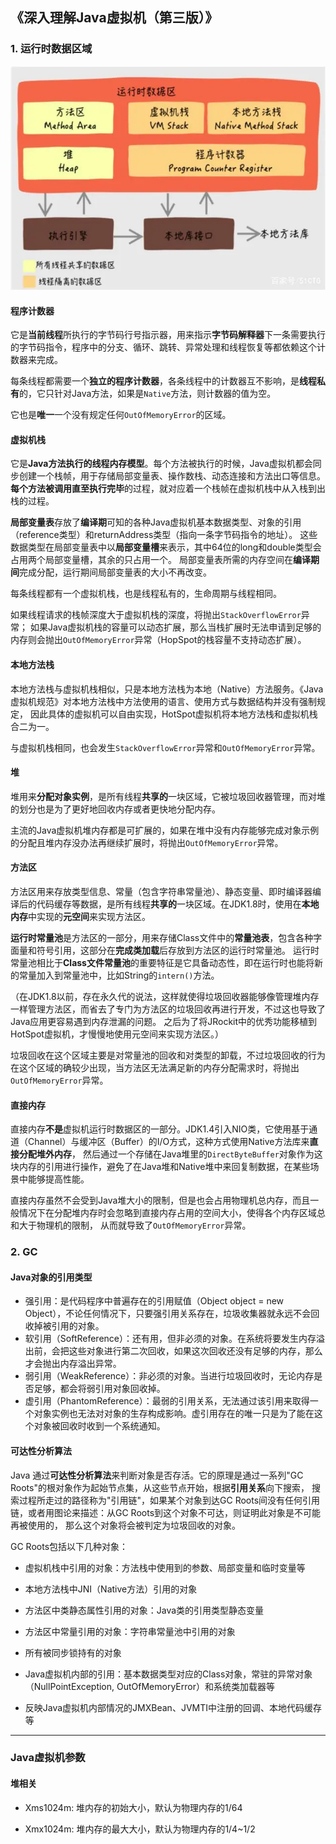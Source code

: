 ## 《深入理解Java虚拟机（第三版）》

### 1. 运行时数据区域

![](jvm运行时数据区域.png)

#### 程序计数器

它是**当前线程**所执行的字节码行号指示器，用来指示**字节码解释器**下一条需要执行的字节码指令，程序中的分支、循环、跳转、异常处理和线程恢复等都依赖这个计数器来完成。

每条线程都需要一个**独立的程序计数器**，各条线程中的计数器互不影响，是**线程私有**的，它只针对Java方法，如果是`Native`方法，则计数器的值为空。

它也是**唯一**一个没有规定任何`OutOfMemoryError`的区域。

#### 虚拟机栈

它是**Java方法执行的线程内存模型**。每个方法被执行的时候，Java虚拟机都会同步创建一个栈帧，用于存储局部变量表、操作数栈、动态连接和方法出口等信息。
**每个方法被调用直至执行完毕**的过程，就对应着一个栈帧在虚拟机栈中从入栈到出栈的过程。

**局部变量表**存放了**编译期**可知的各种Java虚拟机基本数据类型、对象的引用（reference类型）和returnAddress类型（指向一条字节码指令的地址）。
这些数据类型在局部变量表中以**局部变量槽**来表示，其中64位的long和double类型会占用两个局部变量槽，其余的只占用一个。
局部变量表所需的内存空间在**编译期间**完成分配，运行期间局部变量表的大小不再改变。

每条线程都有一个虚拟机栈，也是线程私有的，生命周期与线程相同。

如果线程请求的栈帧深度大于虚拟机栈的深度，将抛出`StackOverflowError`异常；
如果Java虚拟机栈的容量可以动态扩展，那么当栈扩展时无法申请到足够的内存则会抛出`OutOfMemoryError`异常（HopSpot的栈容量不支持动态扩展）。

#### 本地方法栈

本地方法栈与虚拟机栈相似，只是本地方法栈为本地（Native）方法服务。《Java虚拟机规范》对本地方法栈中方法使用的语言、使用方式与数据结构并没有强制规定，
因此具体的虚拟机可以自由实现，HotSpot虚拟机将本地方法栈和虚拟机栈合二为一。

与虚拟机栈相同，也会发生`StackOverflowError`异常和`OutOfMemoryError`异常。

#### 堆

堆用来**分配对象实例**，是所有线程**共享的**一块区域，它被垃圾回收器管理，而对堆的划分也是为了更好地回收内存或者更快地分配内存。

主流的Java虚拟机堆内存都是可扩展的，如果在堆中没有内存能够完成对象示例的分配且堆内存没办法再继续扩展时，将抛出`OutOfMemoryError`异常。

#### 方法区

方法区用来存放类型信息、常量（包含字符串常量池）、静态变量、即时编译器编译后的代码缓存等数据，是所有线程**共享的**一块区域。在JDK1.8时，使用在**本地内存**中实现的**元空间**来实现方法区。

**运行时常量池**是方法区的一部分，用来存储Class文件中的**常量池表**，包含各种字面量和符号引用，这部分在**完成类加载**后存放到方法区的运行时常量池。
运行时常量池相比于**Class文件常量池**的重要特征是它具备动态性，即在运行时也能将新的常量加入到常量池中，比如String的`intern()`方法。

（在JDK1.8以前，存在永久代的说法，这样就使得垃圾回收器能够像管理堆内存一样管理方法区，而省去了专门为方法区的垃圾回收再进行开发，不过这也导致了Java应用更容易遇到内存泄漏的问题。
之后为了将JRockit中的优秀功能移植到HotSpot虚拟机，才慢慢地使用元空间来实现方法区。）

垃圾回收在这个区域主要是对常量池的回收和对类型的卸载，不过垃圾回收的行为在这个区域的确较少出现，当方法区无法满足新的内存分配需求时，将抛出`OutOfMemoryError`异常。

#### 直接内存

直接内存**不是**虚拟机运行时数据区的一部分。JDK1.4引入NIO类，它使用基于通道（Channel）与缓冲区（Buffer）的I/O方式，这种方式使用Native方法库来**直接分配堆外内存**，
然后通过一个存储在Java堆里的`DirectByteBuffer`对象作为这块内存的引用进行操作，避免了在Java堆和Native堆中来回复制数据，在某些场景中能够提高性能。

直接内存虽然不会受到Java堆大小的限制，但是也会占用物理机总内存，而且一般情况下在分配堆内存时会忽略到直接内存占用的空间大小，使得各个内存区域总和大于物理机的限制，
从而就导致了`OutOfMemoryError`异常。

### 2. GC

#### Java对象的引用类型

- 强引用：是代码程序中普遍存在的引用赋值（Object object = new Object），不论任何情况下，只要强引用关系存在，垃圾收集器就永远不会回收掉被引用的对象。
- 软引用（SoftReference）：还有用，但非必须的对象。在系统将要发生内存溢出前，会把这些对象进行第二次回收，如果这次回收还没有足够的内存，那么才会抛出内存溢出异常。
- 弱引用（WeakReference）：非必须的对象。当进行垃圾回收时，无论内存是否足够，都会将弱引用对象回收掉。
- 虚引用（PhantomReference）：最弱的引用关系，无法通过该引用来取得一个对象实例也无法对对象的生存构成影响。虚引用存在的唯一只是为了能在这个对象被回收时收到一个系统通知。

#### 可达性分析算法

Java 通过**可达性分析算法**来判断对象是否存活。它的原理是通过一系列"GC Roots"的根对象作为起始节点集，从这些节点开始，根据**引用关系**向下搜索，
搜索过程所走过的路径称为"引用链"，如果某个对象到达GC Roots间没有任何引用链，或者用图论来描述：从GC Roots到这个对象不可达，则证明此对象是不可能再被使用的，
那么这个对象将会被判定为垃圾回收的对象。

GC Roots包括以下几种对象：

- 虚拟机栈中引用的对象：方法栈中使用到的参数、局部变量和临时变量等

- 本地方法栈中JNI（Native方法）引用的对象

- 方法区中类静态属性引用的对象：Java类的引用类型静态变量

- 方法区中常量引用的对象：字符串常量池中引用的对象

- 所有被同步锁持有的对象

- Java虚拟机内部的引用：基本数据类型对应的Class对象，常驻的异常对象（NullPointException, OutOfMemoryError）和系统类加载器等

- 反映Java虚拟机内部情况的JMXBean、JVMTI中注册的回调、本地代码缓存等


---

### Java虚拟机参数

#### 堆相关

- Xms1024m: 堆内存的初始大小，默认为物理内存的1/64

- Xmx1024m: 堆内存的最大大小，默认为物理内存的1/4~1/2
